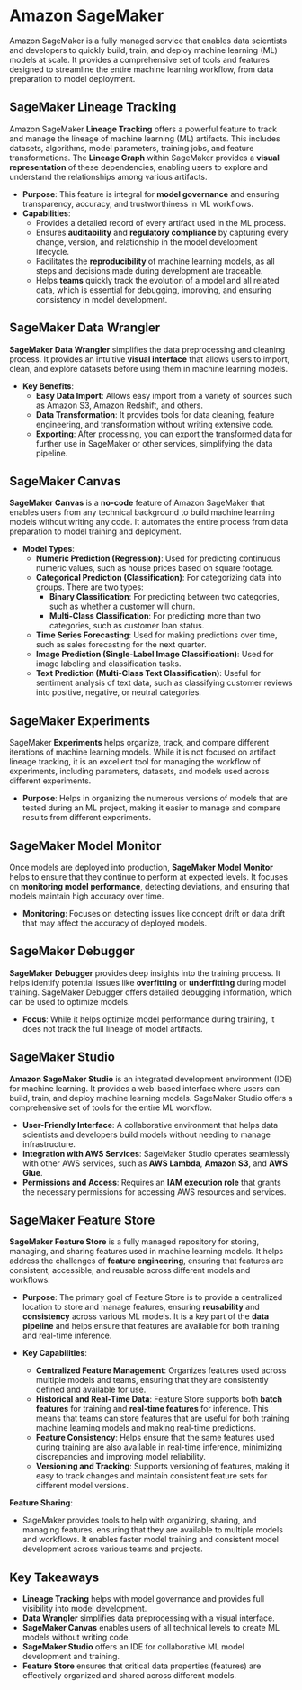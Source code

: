 # Amazon SageMaker

Amazon SageMaker is a fully managed service that enables data scientists and developers to quickly build, train, and deploy machine learning (ML) models at scale. It provides a comprehensive set of tools and features designed to streamline the entire machine learning workflow, from data preparation to model deployment.

## SageMaker Lineage Tracking

Amazon SageMaker **Lineage Tracking** offers a powerful feature to track and manage the lineage of machine learning (ML) artifacts. This includes datasets, algorithms, model parameters, training jobs, and feature transformations. The **Lineage Graph** within SageMaker provides a **visual representation** of these dependencies, enabling users to explore and understand the relationships among various artifacts.

- **Purpose**: This feature is integral for **model governance** and ensuring transparency, accuracy, and trustworthiness in ML workflows.
- **Capabilities**:
  - Provides a detailed record of every artifact used in the ML process.
  - Ensures **auditability** and **regulatory compliance** by capturing every change, version, and relationship in the model development lifecycle.
  - Facilitates the **reproducibility** of machine learning models, as all steps and decisions made during development are traceable.
  - Helps **teams** quickly track the evolution of a model and all related data, which is essential for debugging, improving, and ensuring consistency in model development.

## SageMaker Data Wrangler

**SageMaker Data Wrangler** simplifies the data preprocessing and cleaning process. It provides an intuitive **visual interface** that allows users to import, clean, and explore datasets before using them in machine learning models.

- **Key Benefits**:
  - **Easy Data Import**: Allows easy import from a variety of sources such as Amazon S3, Amazon Redshift, and others.
  - **Data Transformation**: It provides tools for data cleaning, feature engineering, and transformation without writing extensive code.
  - **Exporting**: After processing, you can export the transformed data for further use in SageMaker or other services, simplifying the data pipeline.

## SageMaker Canvas

**SageMaker Canvas** is a **no-code** feature of Amazon SageMaker that enables users from any technical background to build machine learning models without writing any code. It automates the entire process from data preparation to model training and deployment.

- **Model Types**:
  - **Numeric Prediction (Regression)**: Used for predicting continuous numeric values, such as house prices based on square footage.
  - **Categorical Prediction (Classification)**: For categorizing data into groups. There are two types:
    - **Binary Classification**: For predicting between two categories, such as whether a customer will churn.
    - **Multi-Class Classification**: For predicting more than two categories, such as customer loan status.
  - **Time Series Forecasting**: Used for making predictions over time, such as sales forecasting for the next quarter.
  - **Image Prediction (Single-Label Image Classification)**: Used for image labeling and classification tasks.
  - **Text Prediction (Multi-Class Text Classification)**: Useful for sentiment analysis of text data, such as classifying customer reviews into positive, negative, or neutral categories.

## SageMaker Experiments

SageMaker **Experiments** helps organize, track, and compare different iterations of machine learning models. While it is not focused on artifact lineage tracking, it is an excellent tool for managing the workflow of experiments, including parameters, datasets, and models used across different experiments.

- **Purpose**: Helps in organizing the numerous versions of models that are tested during an ML project, making it easier to manage and compare results from different experiments.

## SageMaker Model Monitor

Once models are deployed into production, **SageMaker Model Monitor** helps to ensure that they continue to perform at expected levels. It focuses on **monitoring model performance**, detecting deviations, and ensuring that models maintain high accuracy over time.

- **Monitoring**: Focuses on detecting issues like concept drift or data drift that may affect the accuracy of deployed models.

## SageMaker Debugger

**SageMaker Debugger** provides deep insights into the training process. It helps identify potential issues like **overfitting** or **underfitting** during model training. SageMaker Debugger offers detailed debugging information, which can be used to optimize models.

- **Focus**: While it helps optimize model performance during training, it does not track the full lineage of model artifacts.

## SageMaker Studio

**Amazon SageMaker Studio** is an integrated development environment (IDE) for machine learning. It provides a web-based interface where users can build, train, and deploy machine learning models. SageMaker Studio offers a comprehensive set of tools for the entire ML workflow.

- **User-Friendly Interface**: A collaborative environment that helps data scientists and developers build models without needing to manage infrastructure.
- **Integration with AWS Services**: SageMaker Studio operates seamlessly with other AWS services, such as **AWS Lambda**, **Amazon S3**, and **AWS Glue**.
- **Permissions and Access**: Requires an **IAM execution role** that grants the necessary permissions for accessing AWS resources and services.

## SageMaker Feature Store

**SageMaker Feature Store** is a fully managed repository for storing, managing, and sharing features used in machine learning models. It helps address the challenges of **feature engineering**, ensuring that features are consistent, accessible, and reusable across different models and workflows.

- **Purpose**: The primary goal of Feature Store is to provide a centralized location to store and manage features, ensuring **reusability** and **consistency** across various ML models. It is a key part of the **data pipeline** and helps ensure that features are available for both training and real-time inference.

- **Key Capabilities**:
  - **Centralized Feature Management**: Organizes features used across multiple models and teams, ensuring that they are consistently defined and available for use.
  - **Historical and Real-Time Data**: Feature Store supports both **batch features** for training and **real-time features** for inference. This means that teams can store features that are useful for both training machine learning models and making real-time predictions.
  - **Feature Consistency**: Helps ensure that the same features used during training are also available in real-time inference, minimizing discrepancies and improving model reliability.
  - **Versioning and Tracking**: Supports versioning of features, making it easy to track changes and maintain consistent feature sets for different model versions.

**Feature Sharing**:

- SageMaker provides tools to help with organizing, sharing, and managing features, ensuring that they are available to multiple models and workflows. It enables faster model training and consistent model development across various teams and projects.

## Key Takeaways

- **Lineage Tracking** helps with model governance and provides full visibility into model development.
- **Data Wrangler** simplifies data preprocessing with a visual interface.
- **SageMaker Canvas** enables users of all technical levels to create ML models without writing code.
- **SageMaker Studio** offers an IDE for collaborative ML model development and training.
- **Feature Store** ensures that critical data properties (features) are effectively organized and shared across different models.
